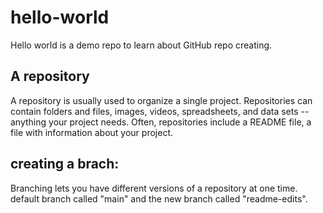# hello-world
Hello world is a demo repo to learn about GitHub repo creating. 
## A repository
A repository is usually used to organize a single project. Repositories can contain folders and files, images, videos, spreadsheets, and data sets -- anything your project needs. Often, repositories include a README file, a file with information about your project. 

## creating a brach:
Branching lets you have different versions of a repository at one time.
default branch called "main" and the new branch called "readme-edits".

